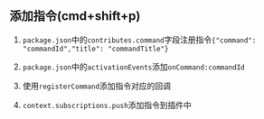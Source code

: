<!--
 * @Author: your name
 * @Date: 2021-03-11 18:49:54
 * @LastEditTime: 2021-03-11 19:21:33
 * @LastEditors: Please set LastEditors
 * @Description: In User Settings Edit
 * @FilePath: /real-time-bus-arrival/README.md
-->
## 添加指令(cmd+shift+p)

1. `package.json`中的`contributes.command`字段注册指令`{"command": "commandId","title": "commandTitle"}`

2. `package.json`中的`activationEvents`添加`onCommand:commandId`

3. 使用`registerCommand`添加指令对应的回调

4. `context.subscriptions.push`添加指令到插件中
